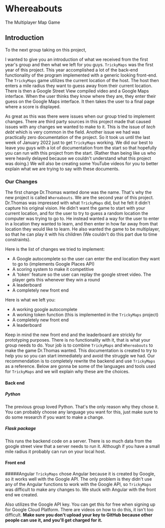 # Whereabouts
The Multiplayer Map Game
## Introduction
To the next group taking on this project,

I wanted to give you an introduction of what we received from the first year's group and then what we left for you guys. `TrickyMaps` was the first year of this project. This year accomplished a lot of the back-end functionality of the program implemented with a generic looking front-end. The `TrickyMaps` game utilizes the current location of the host. The host then enters a mile radius they want to guess away from their current location. There is then a Google Street View compiled video and a Google Maps interface. When the user thinks they know where they are, they enter their guess on the Google Maps interface. It then takes the user to a final page where a score is displayed. 

As great as this was there were issues when our group tried to implement changes. There are third party sources in this project made that caused issues with any changes we wanted to make to it. This is the issue of *tech debt* which is very common in the field. Another issue we had was practically zero documentation of the project. So it took us until the last week of January 2022 just to get `TrickyMaps` working. We did our best to leave you guys with a lot of documentation from the start so that hopefully you can run with this project from the start. (Rather than being like us who were heavily delayed because we couldn't understand what this project was doing.) We will also be creating some YouTube videos for you to better explain what we are trying to say with these documents. 

### Our Changes

The first change Dr.Thomas wanted done was the name. That's why the new project is called `Whereabouts`. We are the second year of this project. Dr.Thomas was impressed with what `TrickyMaps` did, but he felt it didn't capture his original vision. He didn't want the game to start with your current location, and for the user to try to guess a random location the computer was trying to go to. He instead wanted a way for the user to enter in a location they wanted to learn, and then enter in how far away from that location they would like to learn. He also wanted the game to be multiplayer, so that he can play it with his children (We couldn't do this part due to time constraints).

Here is the list of changes we tried to implement:
- A Google autocomplete so the user can enter the end location they want to go to (implements Google Places API)
- A scoring system to make it competitive
- A 'token' feature so the user can replay the google street video. The player gets this whenever they win a round
- A leaderboard
- A completely new front end

Here is what we left you:
- A working google autocomplete
- A working token function (this is implemented in the `TrickyMaps` project)
- A completely new front end
- A leaderboard 

Keep in mind the new front end and the leaderboard are strickly for prototyping purposes. There is no functionality with it, that is what your group
needs to do. Your job is to combine `TrickyMaps` and `Whereabouts` to make the game Dr.Thomas wanted. 
This documentation is created to try to help you so you can start immediately and avoid the struggle we had. Our recommendation is
to completely rewrite the backend and use `TrickyMaps` as a reference. Below are gonna be some of the languages and tools used for 
`TrickyMaps` and we will explain why these are the choices. 

#### Back end
##### Python 
The previous group loved Python. That's the only reason why they chose it. You can probably choose any language you want for this, just make
sure to do some research if you want to make a change. 
##### Flask package
This runs the backend code on a server. There is so much data from the google street view that a server needs to run it. Although
if you have a small mile radius it probably can run on your local host.  

#### Front end
#####Angular
`TrickyMaps` chose Angular because it is created by Google, so it works well with the Google API. The only problem is they didn't use any
of the Angular functions to work with the Google API, so `TrickyMaps` was difficult to make any changes to. We stuck with Angular
with the front end we created. 

Also utilizes the Google API key. You can get this for free when signing up for Google Cloud Platform. There are videos on how to do this, it 
isn't too difficult.
**Make sure you don't upload your key to GitHub because other people can use it, and you'll get charged for it.**
